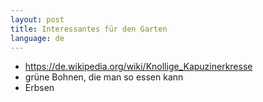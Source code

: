 ```yaml
---
layout: post
title: Interessantes für den Garten
language: de
---
```


- https://de.wikipedia.org/wiki/Knollige_Kapuzinerkresse
- grüne Bohnen, die man so essen kann
- Erbsen


